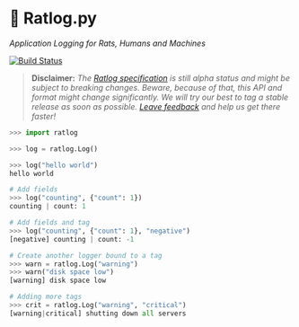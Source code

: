 # :rat: Ratlog.py

_Application Logging for Rats, Humans and Machines_

[![Build Status](https://travis-ci.org/alxwrd/ratlog.py.svg?branch=master)](https://travis-ci.org/alxwrd/ratlog.py)

> **Disclaimer:**
_The [Ratlog specification](https://github.com/ratlog/ratlog.github.io) is
still alpha status and might be subject to breaking changes. Beware,
because of that, this API and format might change significantly. We will
try our best to tag a stable release as soon as possible.
[Leave feedback](https://github.com/alxwrd/ratlog.py/issues) and help us
get there faster!_

```python
>>> import ratlog

>>> log = ratlog.Log()

>>> log("hello world")
hello world

# Add fields
>>> log("counting", {"count": 1})
counting | count: 1

# Add fields and tag
>>> log("counting", {"count": 1}, "negative")
[negative] counting | count: -1

# Create another logger bound to a tag
>>> warn = ratlog.Log("warning")
>>> warn("disk space low")
[warning] disk space low

# Adding more tags
>>> crit = ratlog.Log("warning", "critical")
[warning|critical] shutting down all servers
```

